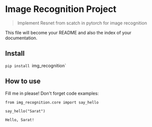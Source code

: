 # Image Recognition Project
> Implement Resnet from scatch in pytorch for image recognition


This file will become your README and also the index of your documentation.

## Install

`pip install `img_recognition`

## How to use

Fill me in please! Don't forget code examples:

```
from img_recognition.core import say_hello
```

```
say_hello("Sarat")
```

    Hello, Sarat!
    
